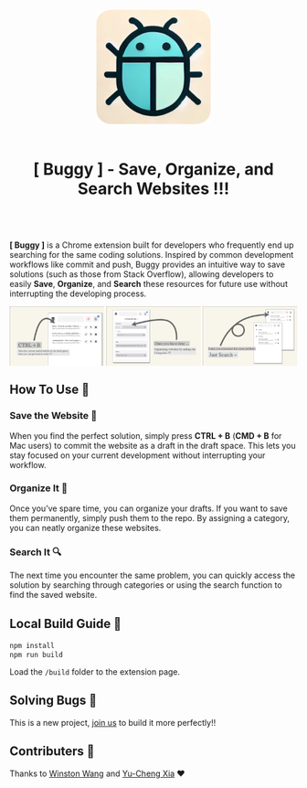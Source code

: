 <div style="padding: 20px 0" align="center">
    <img width="200" src="./public/Buggy-Icon.png" alt="Buggy Icon">
    <h1 style="padding: 20px"> [ Buggy ] - Save, Organize, and Search Websites !!! </h1>
</div>

**[ Buggy ]** is a Chrome extension built for developers who frequently end up searching for the same coding solutions. Inspired by common development workflows like commit and push, Buggy provides an intuitive way to save solutions (such as those from Stack Overflow), allowing developers to easily **Save**, **Organize**, and **Search** these resources for future use without interrupting the developing process.

<div style="display: flex; justify-content: space-between;">
    <img src="./public/guide/s1.png" alt="slide1" style="width: 33%;">
    <img src="./public/guide/s2.png" alt="slide2" style="width: 33%;">
    <img src="./public/guide/s3.png" alt="slide3" style="width: 33%;">
</div>

## How To Use 📌
### Save the Website 💾
When you find the perfect solution, simply press **CTRL + B** (**CMD + B** for Mac users) to commit the website as a draft in the draft space. This lets you stay focused on your current development without interrupting your workflow.

### Organize It 📁
Once you’ve spare time, you can organize your drafts. If you want to save them permanently, simply push them to the repo. By assigning a category, you can neatly organize these websites.

### Search It 🔍
The next time you encounter the same problem, you can quickly access the solution by searching through categories or using the search function to find the saved website.

## Local Build Guide 📌
```
npm install
npm run build
```

Load the `/build` folder to the extension page.

## Solving Bugs 📌
This is a new project, [join us](https://github.com/Xiayucheng1212/buggy_extension/issues) to build it more perfectly!!

## Contributers 📌
Thanks to [Winston Wang](https://github.com/dinoslow) and [Yu-Cheng Xia](https://github.com/Xiayucheng1212) ❤️

